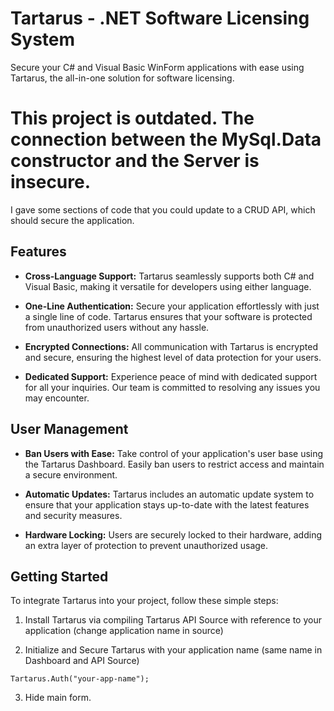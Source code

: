 # Tartarus - .NET Software Licensing System

Secure your C# and Visual Basic WinForm applications with ease using Tartarus, the all-in-one solution for software licensing.

# This project is outdated. The connection between the MySql.Data constructor and the Server is insecure. 

I gave some sections of code that you could update to a CRUD API, which should secure the application. 

## Features

- **Cross-Language Support:** Tartarus seamlessly supports both C# and Visual Basic, making it versatile for developers using either language.

- **One-Line Authentication:** Secure your application effortlessly with just a single line of code. Tartarus ensures that your software is protected from unauthorized users without any hassle.

- **Encrypted Connections:** All communication with Tartarus is encrypted and secure, ensuring the highest level of data protection for your users.

- **Dedicated Support:** Experience peace of mind with dedicated support for all your inquiries. Our team is committed to resolving any issues you may encounter.

## User Management

- **Ban Users with Ease:** Take control of your application's user base using the Tartarus Dashboard. Easily ban users to restrict access and maintain a secure environment.

- **Automatic Updates:** Tartarus includes an automatic update system to ensure that your application stays up-to-date with the latest features and security measures.

- **Hardware Locking:** Users are securely locked to their hardware, adding an extra layer of protection to prevent unauthorized usage.

## Getting Started

To integrate Tartarus into your project, follow these simple steps:

1. Install Tartarus via compiling Tartarus API Source with reference to your application (change application name in source)

2. Initialize and Secure Tartarus with your application name (same name in Dashboard and API Source)
   
``Tartarus.Auth("your-app-name");``

3. Hide main form.
